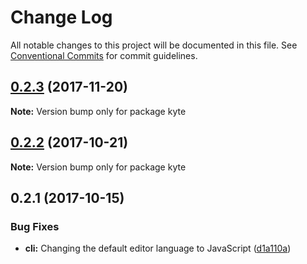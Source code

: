 # Change Log

All notable changes to this project will be documented in this file.
See [Conventional Commits](https://conventionalcommits.org) for commit guidelines.

<a name="0.2.3"></a>
## [0.2.3](https://github.com/lostintangent/kyte/compare/kyte@0.2.2...kyte@0.2.3) (2017-11-20)




**Note:** Version bump only for package kyte

<a name="0.2.2"></a>
## [0.2.2](https://github.com/lostintangent/kyte/compare/kyte@0.2.1...kyte@0.2.2) (2017-10-21)




**Note:** Version bump only for package kyte

<a name="0.2.1"></a>
## 0.2.1 (2017-10-15)


### Bug Fixes

* **cli:** Changing the default editor language to JavaScript ([d1a110a](https://github.com/lostintangent/kyte/commit/d1a110a))
